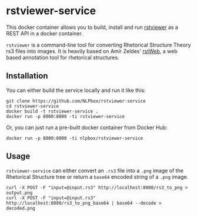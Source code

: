 rstviewer-service
=================

This docker container allows you to build, install and run
[rstviewer](https://github.com/arne-cl/rstviewer) as a REST API in a docker container.

`rstviewer` is a command-line tool for converting Rhetorical Structure Theory
rs3 files into images. It is heavily based on Amir Zeldes' [rstWeb](https://github.com/amir-zeldes/rstWeb), a web based
annotation tool for rhetorical structures.


Installation
------------

You can either build the service locally and run it like this:

```
git clone https://github.com/NLPbox/rstviewer-service
cd rstviewer-service
docker build -t rstviewer-service .
docker run -p 8000:8000 -ti rstviewer-service
```

Or, you can just run a pre-built docker container from Docker Hub:

```
docker run -p 8000:8000 -ti nlpbox/rstviewer-service
```

Usage
-----

`rstviewer-service` can either convert an `.rs3` file into a `.png` image
of the Rhetorical Structure tree or return a `base64` encoded string of
a `.png` image.

```
curl -X POST -F "input=@input.rs3" http://localhost:8000/rs3_to_png > output.png
curl -X POST -F "input=@input.rs3" http://localhost:8000/rs3_to_png_base64 | base64 --decode > decoded.png
```
